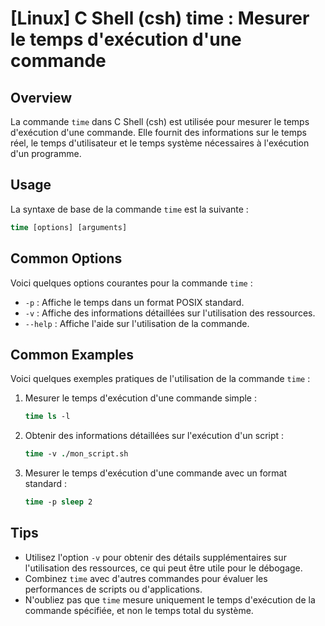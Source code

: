 # [Linux] C Shell (csh) time : Mesurer le temps d'exécution d'une commande

## Overview
La commande `time` dans C Shell (csh) est utilisée pour mesurer le temps d'exécution d'une commande. Elle fournit des informations sur le temps réel, le temps d'utilisateur et le temps système nécessaires à l'exécution d'un programme.

## Usage
La syntaxe de base de la commande `time` est la suivante :

```csh
time [options] [arguments]
```

## Common Options
Voici quelques options courantes pour la commande `time` :

- `-p` : Affiche le temps dans un format POSIX standard.
- `-v` : Affiche des informations détaillées sur l'utilisation des ressources.
- `--help` : Affiche l'aide sur l'utilisation de la commande.

## Common Examples
Voici quelques exemples pratiques de l'utilisation de la commande `time` :

1. Mesurer le temps d'exécution d'une commande simple :

   ```csh
   time ls -l
   ```

2. Obtenir des informations détaillées sur l'exécution d'un script :

   ```csh
   time -v ./mon_script.sh
   ```

3. Mesurer le temps d'exécution d'une commande avec un format standard :

   ```csh
   time -p sleep 2
   ```

## Tips
- Utilisez l'option `-v` pour obtenir des détails supplémentaires sur l'utilisation des ressources, ce qui peut être utile pour le débogage.
- Combinez `time` avec d'autres commandes pour évaluer les performances de scripts ou d'applications.
- N'oubliez pas que `time` mesure uniquement le temps d'exécution de la commande spécifiée, et non le temps total du système.